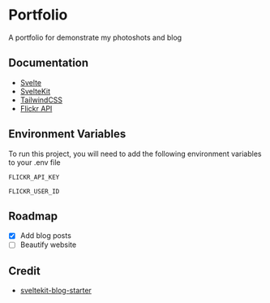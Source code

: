 # Portfolio

A portfolio for demonstrate my photoshots and blog

## Documentation

- [Svelte](https://svelte.dev/)
- [SvelteKit](https://kit.svelte.dev/)
- [TailwindCSS](https://tailwindcss.com/)
- [Flickr API](https://www.flickr.com/services/api/)

## Environment Variables

To run this project, you will need to add the following environment variables to your .env file

`FLICKR_API_KEY`

`FLICKR_USER_ID`

## Roadmap

- [x] Add blog posts
- [ ] Beautify website

## Credit
- [sveltekit-blog-starter](https://github.com/josh-collinsworth/sveltekit-blog-starter)
